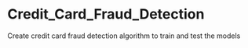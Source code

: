 # Credit_Card_Fraud_Detection
Create credit card fraud detection algorithm to train and test the models
